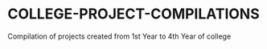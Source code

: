 # COLLEGE-PROJECT-COMPILATIONS
Compilation of projects created from 1st Year to 4th Year of college
